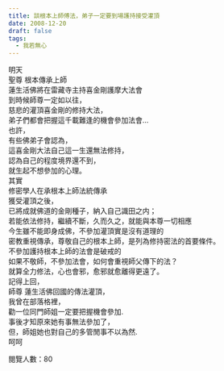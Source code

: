 ```yaml
---
title: 談根本上師傅法，弟子一定要到場護持接受灌頂
date: 2008-12-20
draft: false
tags:
  - 我若無心
---
```

明天  
聖尊 根本傳承上師  
蓮生活佛將在雷藏寺主持喜金剛護摩大法會  
到時候師尊一定如以往，  
慈悲的灌頂喜金剛的修持大法，  
弟子們都會把握這千載難逢的機會參加法會…  
也許，  
有些佛弟子會認為，  
這喜金剛大法自己這一生還無法修持，  
認為自己的程度境界還不到，  
就生起不想參加的心理。  
其實  
修密學人在承根本上師法統傳承  
獲受灌頂之後，  
已將成就佛道的金剛種子，納入自己識田之内；  
若能依法修持，繼續不斷，久而久之，就能與本尊一切相應  
今生雖不能即身成佛，不參加灌頂實是沒有道理的  
密教重視傳承，尊敬自己的根本上師，是列為修持密法的首要條件。  
不參加護持根本上師的法會是破戒的  
如果不敬師，不參加法會，如何會重視師父傳下的法？  
就算全力修法，心也會邪，愈邪就愈離得更遠了。  
記得上回，  
師尊 蓮生活佛回國的傳法灌頂，  
我曾在部落格裡，  
勸一位同門師姐一定要把握機會參加.  
事後才知原來她有事無法參加了，  
但，師姐她也對自己的多管閒事不以為然.  
呵呵  


閱覽人數：80
